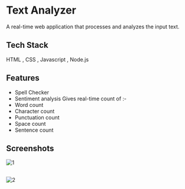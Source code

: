 
# Text Analyzer

A real-time web application that processes and analyzes the input text.


## Tech Stack
 HTML , CSS , Javascript , Node.js

  
## Features

- Spell Checker 
- Sentiment analysis
Gives real-time count of :-
- Word count
- Character count
- Punctuation count
- Space count
- Sentence count

## Screenshots

![1](https://user-images.githubusercontent.com/52815871/128375643-0f5b8193-2e41-488b-aaa2-9f9e2a93b8a7.png)

##

![2](https://user-images.githubusercontent.com/52815871/128375664-8262a148-b395-43ea-ab35-87a2aca0be00.png)

